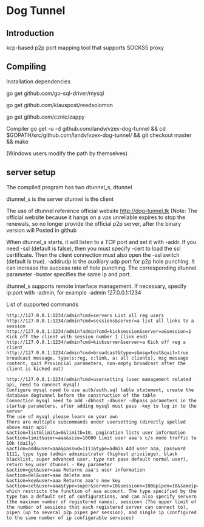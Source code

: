 # Dog Tunnel
## Introduction

kcp-based p2p port mapping tool that supports SOCKS5 proxy

## Compiling
Installation dependencies

go get github.com/go-sql-driver/mysql

go get github.com/klauspost/reedsolomon

go get github.com/cznic/zappy

Compiler
go get -u -d github.com/landv/vzex-dog-tunnel && cd $GOPATH/src/github.com/landv/vzex-dog-tunnel/ && git checkout master && make

(Windows users modify the path by themselves)

## server setup

The compiled program has two dtunnel_s, dtunnel

dtunnel_s is the server dtunnel is the client

The use of dtunnel reference official website http://dog-tunnel.tk (Note: The official website because it hangs on a vps unreliable expires to stop the renewals, so no longer provide the official p2p server, after the binary version will Posted in github

When dtunnel_s starts, it will listen to a TCP port and set it with -addr. If you need -ssl (default is false), then you must specify -cert to load the ssl certificate. Then the client connection must also open the -ssl switch (default is true).
-addrudp is the auxiliary udp port for p2p hole punching. It can increase the success rate of hole punching. The corresponding dtunnel parameter -buster specifies the same ip and port.

dtunnel_s supports remote interface management. If necessary, specify ip:port with -admin, for example -admin 127.0.0.1:1234

List of supported commands
```
http://127.0.0.1:1234/admin?cmd=servers List all reg users
http://127.0.0.1:1234/admin?cmd=sessions&server=a list all links to a session
http://127.0.0.1:1234/admin?admin?cmd=kicksession&server=a&session=1 Kick off the client with session number 1 (link end)
http://127.0.0.1:1234/admin?cmd=kickserver&server=a Kick off reg a client
http://127.0.0.1:1234/admin?cmd=broadcast&type=s&msg=test&quit=true broadcast message, type(s:reg, c:link, a: all clients), msg message content, quit Provincial parameters, non-empty broadcast after the client is kicked out)

http://127.0.0.1:1234/admin?cmd=usersetting (user management related api, need to connect mysql)
Configure mysql need to use auth/auth.sql table statement, create the database dogtunnel before the construction of the table
Connection mysql need to add -dbhost -dbuser -dbpass parameters in the startup parameters, after adding mysql must pass -key to log in to the server
The use of mysql please learn on your own
There are multiple subcommands under usersetting (directly spelled above main api)
&action=list&limita=0&limitb=10, pagination lists user information
&action=limit&user=aaa&size=10000 Limit user aaa's c/s mode traffic to 10k (daily)
&action=add&user=aaa&passwd=1111&type=admin Add user aaa, password 1111, type type (admin administrator (highest privilege), black blacklist, super advanced user, type not pass default normal user), return key user dtunnel - Key parameter
&action=get&user=aaa Returns aaa's user information
&action=del&user=aaa delete aaa
&action=key&user=aaa Returns aaa's new key
&action=set&user=aaa&type=super&serven=10&sessionn=100&pipen=10&sameip=10, which restricts the function of aaa account. The type specified by the type has a default set of configurations, and can also specify servern (the maximum number of registered names), sessionn (The upper limit of the number of sessions that each registered server can connect to), pipen (up to several p2p pipes per session), and single ip (configured to the same number of ip configurable services)

```
